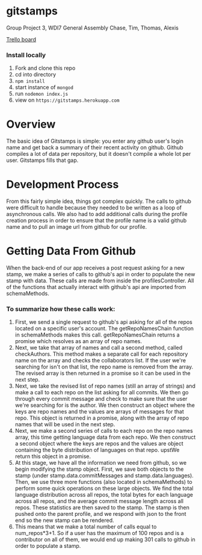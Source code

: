 # gitstamps
Group Project 3, WDI7 General Assembly
Chase, Tim, Thomas, Alexis

[Trello board](https://trello.com/b/HpXn3C3N/gitstamps)

### Install locally
1. Fork and clone this repo
2. cd into directory
3. `npm install`
4. start instance of `mongod`
5. run `nodemon index.js`
6. view on `https://gitstamps.herokuapp.com`

# Overview
The basic idea of Gitstamps is simple: you enter any github user's login name and get back a summary of their recent activity on github.  Github compiles a lot of data per repository, but it doesn't compile a whole lot per user.  Gitstamps fills that gap.

# Development Process
From this fairly simple idea, things got complex quickly.  The calls to github were difficult to handle because they needed to be written as a loop of asynchronous calls.  We also had to add additional calls during the profile creation process in order to ensure that the profile name is a valid github name and to pull an image url from github for our profile.

# Getting Data From Github
When the back-end of our app receives a post request asking for a new stamp, we make a series of calls to github's api in order to populate the new stamp with data.  These calls are made from inside the profilesController.  All of the functions that actually interact with github's api are imported from schemaMethods.

### To summarize how these calls work:
1. First, we send a single request to github's api asking for all of the repos located on a specific user's account.  The getRepoNamesChain function in schemaMethods makes this call.  getRepoNamesChain returns a promise which resolves as an array of repo names.
2. Next, we take that array of names and call a second method, called checkAuthors.  This method makes a separate call for each repository name on the array and checks the collaborators list.  If the user we're searching for isn't on that list, the repo name is removed from the array.  The revised array is then returned in a promise so it can be used in the next step.
3. Next, we take the revised list of repo names (still an array of strings) and make a call to each repo on the list asking for all commits.  We then go through every commit message and check to make sure that the user we're searching for is the author.  We then construct an object where the keys are repo names and the values are arrays of messages for that repo.  This object is returned in a promise, along with the array of repo names that will be used in the next step.
4. Next, we make a second series of calls to each repo on the repo names array, this time getting language data from each repo.  We then construct a second object where the keys are repos and the values are object containing the byte distribution of languages on that repo.  upstWe return this object in a promise.
5. At this stage, we have all the information we need from github, so we begin modifying the stamp object.  First, we save both objects to the stamp (under stamp.data.commitMessages and stamp.data.languages).  Then, we use three more functions (also located in schemaMethods) to perform some quick operations on these large objects.  We find the total language distribution across all repos, the total bytes for each language across all repos, and the average commit message length across all repos.  These statistics are then saved to the stamp.  The stamp is then pushed onto the parent profile, and we respond with json to the front end so the new stamp can be rendered.
6. This means that we make a total number of calls equal to num_repos*3+1.  So if a user has the maximum of 100 repos and is a contributor on all of them, we would end up making 301 calls to github in order to populate a stamp.

